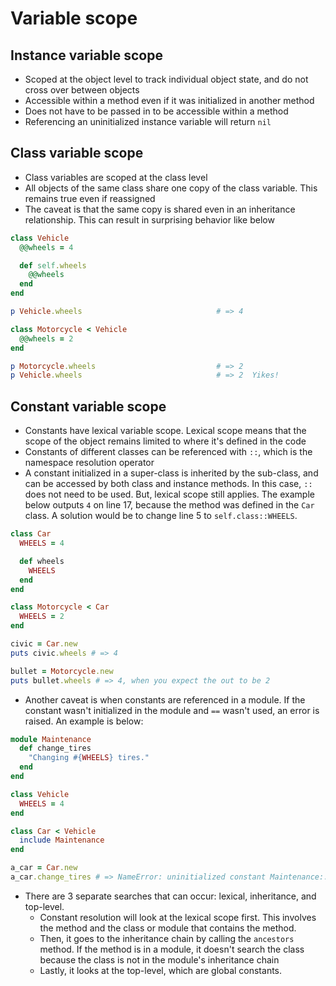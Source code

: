 # Variable scope

## Instance variable scope

* Scoped at the object level to track individual object state, and do not cross over between objects
* Accessible within a method even if it was initialized in another method
* Does not have to be passed in to be accessible within a method
* Referencing an uninitialized instance variable will return `nil`

## Class variable scope

* Class variables are scoped at the class level
* All objects of the same class share one copy of the class variable. This remains true even if reassigned
* The caveat is that the same copy is shared even in an inheritance relationship. This can result in surprising behavior like below

```ruby { .line-numbers }
class Vehicle
  @@wheels = 4

  def self.wheels
    @@wheels
  end
end

p Vehicle.wheels                              # => 4

class Motorcycle < Vehicle
  @@wheels = 2
end

p Motorcycle.wheels                           # => 2
p Vehicle.wheels                              # => 2  Yikes!
```

## Constant variable scope

* Constants have lexical variable scope. Lexical scope means that the scope of the object remains limited to where it's defined in the code
* Constants of different classes can be referenced with `::`, which is the namespace resolution operator
* A constant initialized in a super-class is inherited by the sub-class, and can be accessed by both class and instance methods.
In this case, `::` does not need to be used.
But, lexical scope still applies.
The example below outputs `4` on line 17, because the method was defined in the `Car` class.
A solution would be to change line 5 to `self.class::WHEELS`.

```ruby { .line-numbers }
class Car
  WHEELS = 4

  def wheels
    WHEELS
  end
end

class Motorcycle < Car
  WHEELS = 2
end

civic = Car.new
puts civic.wheels # => 4

bullet = Motorcycle.new
puts bullet.wheels # => 4, when you expect the out to be 2
```

* Another caveat is when constants are referenced in a module.
If the constant wasn't initialized in the module and `==` wasn't used, an error is raised.
An example is below:

```ruby { .line-numbers }
module Maintenance
  def change_tires
    "Changing #{WHEELS} tires."
  end
end

class Vehicle
  WHEELS = 4
end

class Car < Vehicle
  include Maintenance
end

a_car = Car.new
a_car.change_tires # => NameError: uninitialized constant Maintenance::WHEELS
```

* There are 3 separate searches that can occur: lexical, inheritance, and top-level.
  * Constant resolution will look at the lexical scope first.
This involves the method and the class or module that contains the method.
  * Then, it goes to the inheritance chain by calling the `ancestors` method.
  If the method is in a module, it doesn't search the class because the class is not in the module's inheritance chain
  * Lastly, it looks at the top-level, which are global constants.
